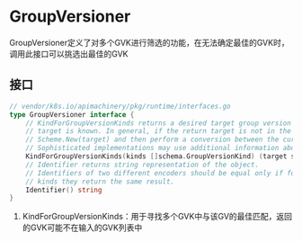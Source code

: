 # GroupVersioner
GroupVersioner定义了对多个GVK进行筛选的功能，在无法确定最佳的GVK时，调用此接口可以挑选出最佳的GVK

## 接口
```go
// vendor/k8s.io/apimachinery/pkg/runtime/interfaces.go
type GroupVersioner interface {
	// KindForGroupVersionKinds returns a desired target group version kind for the given input, or returns ok false if no
	// target is known. In general, if the return target is not in the input list, the caller is expected to invoke
	// Scheme.New(target) and then perform a conversion between the current Go type and the destination Go type.
	// Sophisticated implementations may use additional information about the input kinds to pick a destination kind.
	KindForGroupVersionKinds(kinds []schema.GroupVersionKind) (target schema.GroupVersionKind, ok bool)
	// Identifier returns string representation of the object.
	// Identifiers of two different encoders should be equal only if for every input
	// kinds they return the same result.
	Identifier() string
}
```
1. KindForGroupVersionKinds：用于寻找多个GVK中与该GV的最佳匹配，返回的GVK可能不在输入的GVK列表中